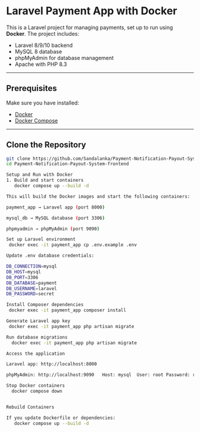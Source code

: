 # Laravel Payment App with Docker

This is a Laravel project for managing payments, set up to run using **Docker**. The project includes:

- Laravel 8/9/10 backend
- MySQL 8 database
- phpMyAdmin for database management
- Apache with PHP 8.3

---

## **Prerequisites**

Make sure you have installed:

- [Docker](https://docs.docker.com/get-docker/)
- [Docker Compose](https://docs.docker.com/compose/install/)

---

## **Clone the Repository**

```bash
git clone https://github.com/Sandalanka/Payment-Notification-Payout-System-frontend.git 
cd Payment-Notification-Payout-System-frontend

Setup and Run with Docker
1. Build and start containers
   docker compose up --build -d

This will build the Docker images and start the following containers:

payment_app → Laravel app (port 8000)

mysql_db → MySQL database (port 3306)

phpmyadmin → phpMyAdmin (port 9090)

Set up Laravel environment
 docker exec -it payment_app cp .env.example .env

Update .env database credentials:

DB_CONNECTION=mysql
DB_HOST=mysql
DB_PORT=3306
DB_DATABASE=payment
DB_USERNAME=laravel
DB_PASSWORD=secret

Install Composer dependencies
 docker exec -it payment_app composer install

Generate Laravel app key
 docker exec -it payment_app php artisan migrate

Run database migrations 
  docker exec -it payment_app php artisan migrate

Access the application

Laravel app: http://localhost:8000

phpMyAdmin: http://localhost:9090   Host: mysql  User: root Password: root

Stop Docker containers
  docker compose down


Rebuild Containers

If you update Dockerfile or dependencies:
   docker compose up --build -d
